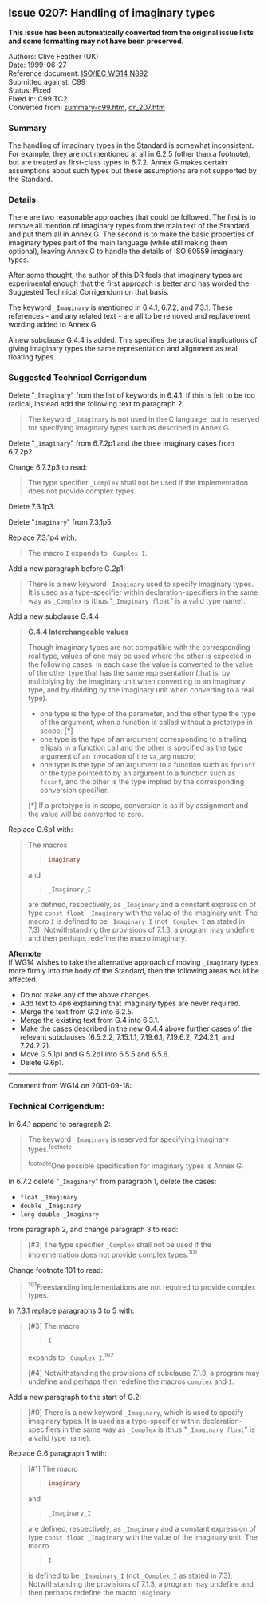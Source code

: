 ## Issue 0207: Handling of imaginary types

**This issue has been automatically converted from the original issue lists and some formatting may not have been preserved.**

Authors: Clive Feather (UK)  
Date: 1999-06-27  
Reference document: [ISO/IEC WG14 N892](https://www.open-std.org/jtc1/sc22/wg14/www/docs/n892.htm)  
Submitted against: C99  
Status: Fixed  
Fixed in: C99 TC2  
Converted from: [summary-c99.htm](https://www.open-std.org/jtc1/sc22/wg14/www/docs/summary-c99.htm), [dr_207.htm](https://www.open-std.org/jtc1/sc22/wg14/www/docs/dr_207.htm)

### Summary

The handling of imaginary types in the Standard is somewhat inconsistent. For
example, they are not mentioned at all in 6.2.5 (other than a footnote), but are
treated as first-class types in 6.7.2. Annex G makes certain assumptions about
such types but these assumptions are not supported by the Standard.

### Details

There are two reasonable approaches that could be followed. The first is to
remove all mention of imaginary types from the main text of the Standard and put
them all in Annex G. The second is to make the basic properties of imaginary
types part of the main language (while still making them optional), leaving
Annex G to handle the details of ISO 60559 imaginary types.

After some thought, the author of this DR feels that imaginary types are
experimental enough that the first approach is better and has worded the
Suggested Technical Corrigendum on that basis.

The keyword `_Imaginary` is mentioned in 6.4.1, 6.7.2, and 7.3.1. These
references \- and any related text \- are all to be removed and replacement
wording added to Annex G.

A new subclause G.4.4 is added. This specifies the practical implications of
giving imaginary types the same representation and alignment as real floating
types.

### Suggested Technical Corrigendum

Delete "\_Imaginary" from the list of keywords in 6.4.1. If this is felt to be
too radical, instead add the following text to paragraph 2:

> The keyword `_Imaginary` is not used in the C language, but is reserved for
> specifying imaginary types such as described in Annex G.

Delete "`_Imaginary`" from 6.7.2p1 and the three imaginary cases from 6.7.2p2.

Change 6.7.2p3 to read:

> The type specifier `_Complex` shall not be used if the implementation does not
> provide complex types.

Delete 7.3.1p3.

Delete "`imaginary`" from 7.3.1p5.

Replace 7.3.1p4 with:

> The macro `I` expands to `_Complex_I`.

Add a new paragraph before G.2p1:

> There is a new keyword `_Imaginary` used to specify imaginary types. It is used
> as a type-specifier within declaration-specifiers in the same way as `_Complex`
> is (thus "`_Imaginary float`" is a valid type name).

Add a new subclause G.4.4

> **G.4.4 Interchangeable values**
>
> Though imaginary types are not compatible with the corresponding real type,
> values of one may be used where the other is expected in the following cases. In
> each case the value is converted to the value of the other type that has the
> same representation (that is, by multiplying by the imaginary unit when
> converting to an imaginary type, and by dividing by the imaginary unit when
> converting to a real type).
>
> * one type is the type of the parameter, and the other type the type of the argument, when a function is called without a prototype in scope; \[\*\]
> * one type is the type of an argument corresponding to a trailing ellipsis in a function call and the other is specified as the type argument of an invocation of the `va_arg` macro;
> * one type is the type of an argument to a function such as `fprintf` or the type pointed to by an argument to a function such as `fscanf`, and the other is the type implied by the corresponding conversion specifier.
>
> \[\*\] If a prototype is in scope, conversion is as if by assignment and the
> value will be converted to zero.

Replace G.6p1 with:

> The macros
>
> > ```c
> > imaginary
> > ```
>
> and
>
> > ```c
> > _Imaginary_I
> > ```
>
> are defined, respectively, as `_Imaginary` and a constant expression of type
> `const float _Imaginary` with the value of the imaginary unit. The macro `I` is
> defined to be `_Imaginary_I` (not `_Complex_I` as stated in 7.3).
> Notwithstanding the provisions of 7.1.3, a program may undefine and then perhaps
> redefine the macro imaginary.

**Afternote**  
If WG14 wishes to take the alternative approach of moving `_Imaginary` types
more firmly into the body of the Standard, then the following areas would be
affected.

* Do not make any of the above changes.
* Add text to 4p6 explaining that imaginary types are never required.
* Merge the text from G.2 into 6.2.5.
* Merge the existing text from G.4 into 6.3.1.
* Make the cases described in the new G.4.4 above further cases of the relevant subclauses (6.5.2.2, 7.15.1.1, 7.19.6.1, 7.19.6.2, 7.24.2.1, and 7.24.2.2).
* Move G.5.1p1 and G.5.2p1 into 6.5.5 and 6.5.6.
* Delete G.6p1.

---

Comment from WG14 on 2001-09-18:

### Technical Corrigendum:

In 6.4.1 append to paragraph 2:

> The keyword `_Imaginary` is reserved for specifying imaginary
> types.<sup>footnote</sup>
>
> <sup>footnote</sup>One possible specification for imaginary types is Annex G.

In 6.7.2 delete "`_Imaginary`" from paragraph 1, delete the cases:

* `float _Imaginary`
* `double _Imaginary`
* `long double _Imaginary`

from paragraph 2, and change paragraph 3 to read:

> \[#3\] The type specifier `_Complex` shall not be used if the implementation
> does not provide complex types.<sup>101</sup>

Change footnote 101 to read:

> <sup>101</sup>Freestanding implementations are not required to provide complex
> types.

In 7.3.1 replace paragraphs 3 to 5 with:

> \[#3\] The macro
>
> > ```c
> > I
> > ```
>
> expands to `_Complex_I`.<sup>162</sup>
>
> \[#4\] Notwithstanding the provisions of subclause 7.1.3, a program may undefine
> and perhaps then redefine the macros `complex` and `I`.

Add a new paragraph to the start of G.2:

> \[#0\] There is a new keyword `_Imaginary`, which is used to specify imaginary
> types. It is used as a type-specifier within declaration-specifiers in the same
> way as `_Complex` is (thus "`_Imaginary float`" is a valid type name).

Replace G.6 paragraph 1 with:

> \[#1\] The macro
>
> > ```c
> > imaginary
> > ```
>
> and
>
> > ```c
> > _Imaginary_I
> > ```
>
> are defined, respectively, as `_Imaginary` and a constant expression of type
> `const float _Imaginary` with the value of the imaginary unit. The macro
>
> > ```c
> > I
> > ```
>
> is defined to be `_Imaginary_I` (not `_Complex_I` as stated in 7.3).
> Notwithstanding the provisions of 7.1.3, a program may undefine and then perhaps
> redefine the macro `imaginary`.
